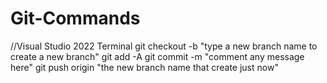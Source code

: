# Git-Commands
//Visual Studio 2022 Terminal
git checkout -b "type a new branch name to create a new branch"
git add -A
git commit -m "comment any message here"
git push origin "the new branch name that create just now"
